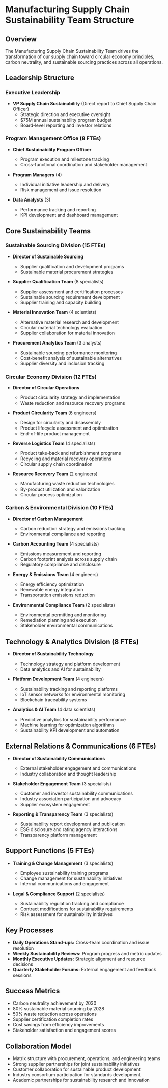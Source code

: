 # Manufacturing Supply Chain Sustainability Team Structure

## Overview
The Manufacturing Supply Chain Sustainability Team drives the transformation of our supply chain toward circular economy principles, carbon neutrality, and sustainable sourcing practices across all operations.

## Leadership Structure

### Executive Leadership
- **VP Supply Chain Sustainability** (Direct report to Chief Supply Chain Officer)
  - Strategic direction and executive oversight
  - $75M annual sustainability program budget
  - Board-level reporting and investor relations

### Program Management Office (8 FTEs)
- **Chief Sustainability Program Officer**
  - Program execution and milestone tracking
  - Cross-functional coordination and stakeholder management

- **Program Managers** (4)
  - Individual initiative leadership and delivery
  - Risk management and issue resolution

- **Data Analysts** (3)
  - Performance tracking and reporting
  - KPI development and dashboard management

## Core Sustainability Teams

### Sustainable Sourcing Division (15 FTEs)
- **Director of Sustainable Sourcing**
  - Supplier qualification and development programs
  - Sustainable material procurement strategies

- **Supplier Qualification Team** (8 specialists)
  - Supplier assessment and certification processes
  - Sustainable sourcing requirement development
  - Supplier training and capacity building

- **Material Innovation Team** (4 scientists)
  - Alternative material research and development
  - Circular material technology evaluation
  - Supplier collaboration for material innovation

- **Procurement Analytics Team** (3 analysts)
  - Sustainable sourcing performance monitoring
  - Cost-benefit analysis of sustainable alternatives
  - Supplier diversity and inclusion tracking

### Circular Economy Division (12 FTEs)
- **Director of Circular Operations**
  - Product circularity strategy and implementation
  - Waste reduction and resource recovery programs

- **Product Circularity Team** (6 engineers)
  - Design for circularity and disassembly
  - Product lifecycle assessment and optimization
  - End-of-life product management

- **Reverse Logistics Team** (4 specialists)
  - Product take-back and refurbishment programs
  - Recycling and material recovery operations
  - Circular supply chain coordination

- **Resource Recovery Team** (2 engineers)
  - Manufacturing waste reduction technologies
  - By-product utilization and valorization
  - Circular process optimization

### Carbon & Environmental Division (10 FTEs)
- **Director of Carbon Management**
  - Carbon reduction strategy and emissions tracking
  - Environmental compliance and reporting

- **Carbon Accounting Team** (4 specialists)
  - Emissions measurement and reporting
  - Carbon footprint analysis across supply chain
  - Regulatory compliance and disclosure

- **Energy & Emissions Team** (4 engineers)
  - Energy efficiency optimization
  - Renewable energy integration
  - Transportation emissions reduction

- **Environmental Compliance Team** (2 specialists)
  - Environmental permitting and monitoring
  - Remediation planning and execution
  - Stakeholder environmental communications

## Technology & Analytics Division (8 FTEs)
- **Director of Sustainability Technology**
  - Technology strategy and platform development
  - Data analytics and AI for sustainability

- **Platform Development Team** (4 engineers)
  - Sustainability tracking and reporting platforms
  - IoT sensor networks for environmental monitoring
  - Blockchain traceability systems

- **Analytics & AI Team** (4 data scientists)
  - Predictive analytics for sustainability performance
  - Machine learning for optimization algorithms
  - Sustainability KPI development and automation

## External Relations & Communications (6 FTEs)
- **Director of Sustainability Communications**
  - External stakeholder engagement and communications
  - Industry collaboration and thought leadership

- **Stakeholder Engagement Team** (3 specialists)
  - Customer and investor sustainability communications
  - Industry association participation and advocacy
  - Supplier ecosystem engagement

- **Reporting & Transparency Team** (3 specialists)
  - Sustainability report development and publication
  - ESG disclosure and rating agency interactions
  - Transparency platform management

## Support Functions (5 FTEs)
- **Training & Change Management** (3 specialists)
  - Employee sustainability training programs
  - Change management for sustainability initiatives
  - Internal communications and engagement

- **Legal & Compliance Support** (2 specialists)
  - Sustainability regulation tracking and compliance
  - Contract modifications for sustainability requirements
  - Risk assessment for sustainability initiatives

## Key Processes
- **Daily Operations Stand-ups:** Cross-team coordination and issue resolution
- **Weekly Sustainability Reviews:** Program progress and metric updates
- **Monthly Executive Updates:** Strategic alignment and resource decisions
- **Quarterly Stakeholder Forums:** External engagement and feedback sessions

## Success Metrics
- Carbon neutrality achievement by 2030
- 80% sustainable material sourcing by 2028
- 50% waste reduction across operations
- Supplier certification completion rates
- Cost savings from efficiency improvements
- Stakeholder satisfaction and engagement scores

## Collaboration Model
- Matrix structure with procurement, operations, and engineering teams
- Strong supplier partnerships for joint sustainability initiatives
- Customer collaboration for sustainable product development
- Industry consortium participation for standards development
- Academic partnerships for sustainability research and innovation